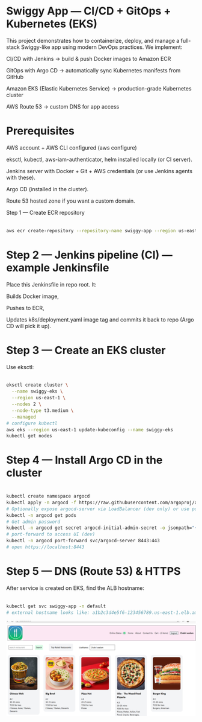 # Swiggy App — CI/CD + GitOps + Kubernetes (EKS)

This project demonstrates how to containerize, deploy, and manage a full-stack Swiggy-like app using modern DevOps practices.
We implement:

CI/CD with Jenkins → build & push Docker images to Amazon ECR

GitOps with Argo CD → automatically sync Kubernetes manifests from GitHub

Amazon EKS (Elastic Kubernetes Service) → production-grade Kubernetes cluster

AWS Route 53 → custom DNS for app access


# Prerequisites

AWS account + AWS CLI configured (aws configure)

eksctl, kubectl, aws-iam-authenticator, helm installed locally (or CI server).

Jenkins server with Docker + Git + AWS credentials (or use Jenkins agents with these).

Argo CD (installed in the cluster).

Route 53 hosted zone if you want a custom domain.

Step 1 — Create ECR repository

```bash

aws ecr create-repository --repository-name swiggy-app --region us-east-1

```

# Step 2 — Jenkins pipeline (CI) — example Jenkinsfile

Place this Jenkinsfile in repo root. It:

Builds Docker image,

Pushes to ECR,

Updates k8s/deployment.yaml image tag and commits it back to repo (Argo CD will pick it up).

# Step 3 — Create an EKS cluster 

Use eksctl:
```bash

eksctl create cluster \
  --name swiggy-eks \
  --region us-east-1 \
  --nodes 2 \
  --node-type t3.medium \
  --managed
# configure kubectl
aws eks --region us-east-1 update-kubeconfig --name swiggy-eks
kubectl get nodes

```

# Step 4 — Install Argo CD in the cluster

```bash

kubectl create namespace argocd
kubectl apply -n argocd -f https://raw.githubusercontent.com/argoproj/argo-cd/stable/manifests/install.yaml
# Optionally expose argocd-server via LoadBalancer (dev only) or use port-forward
kubectl -n argocd get pods
# Get admin password
kubectl -n argocd get secret argocd-initial-admin-secret -o jsonpath="{.data.password}" | base64 -d
# port-forward to access UI (dev)
kubectl -n argocd port-forward svc/argocd-server 8443:443
# open https://localhost:8443

```

# Step 5 — DNS (Route 53) & HTTPS

After service is created on EKS, find the ALB hostname:

```bash

kubectl get svc swiggy-app -n default
# external hostname looks like: a1b2c3d4e5f6-123456789.us-east-1.elb.amazonaws.com

```

![Pipeline Diagram](images/pipeline.png)



